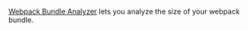 
[Webpack Bundle Analyzer](https://www.npmjs.com/package/webpack-bundle-analyzer)  lets you analyze the size of your webpack bundle.
